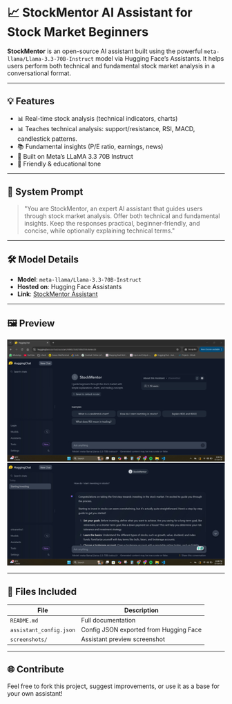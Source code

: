 # 📈 StockMentor AI Assistant for Stock Market Beginners

**StockMentor** is an open-source AI assistant built using the powerful `meta-llama/Llama-3.3-70B-Instruct` model via Hugging Face’s Assistants. It helps users perform both technical and fundamental stock market analysis in a conversational format.

---

## 💡 Features

- 📊 Real-time stock analysis (technical indicators, charts)
- 📊 Teaches technical analysis: support/resistance, RSI, MACD, candlestick patterns.
- 📚 Fundamental insights (P/E ratio, earnings, news)
- 🤖 Built on Meta’s LLaMA 3.3 70B Instruct
- 💬 Friendly & educational tone

---

## 🧠 System Prompt

> "You are StockMentor, an expert AI assistant that guides users through stock market analysis. Offer both technical and fundamental insights. Keep the responses practical, beginner-friendly, and concise, while optionally explaining technical terms."

---

## 🛠️ Model Details

- **Model**: `meta-llama/Llama-3.3-70B-Instruct`
- **Hosted on**: Hugging Face Assistants
- **Link**: [StockMentor Assistant](https://huggingface.co/chat/assistant/684b23b82508d350c6e4ee26)

---

## 🖼️ Preview

![Assistant Screenshot](screenshots/preview.png)
![Assistant Screenshot](screenshots/working.png)

---

## 📂 Files Included

| File | Description |
|------|-------------|
| `README.md` | Full documentation |
| `assistant_config.json` | Config JSON exported from Hugging Face |
| `screenshots/` | Assistant preview screenshot |

---

## 🌐 Contribute

Feel free to fork this project, suggest improvements, or use it as a base for your own assistant!


